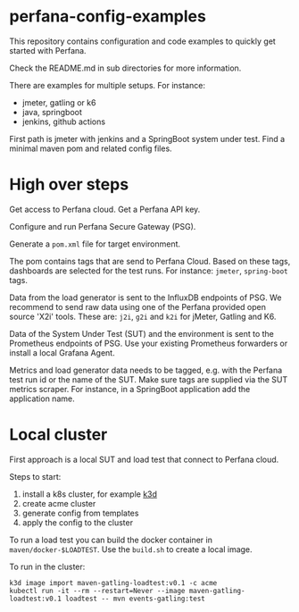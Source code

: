 # perfana-config-examples

This repository contains configuration and code examples to quickly get started with Perfana.

Check the README.md in sub directories for more information.

There are examples for multiple setups. For instance:
* jmeter, gatling or k6
* java, springboot
* jenkins, github actions

First path is jmeter with jenkins and a SpringBoot system under test.
Find a minimal maven pom and related config files.

# High over steps

Get access to Perfana cloud. Get a Perfana API key. 

Configure and run Perfana Secure Gateway (PSG).

Generate a `pom.xml` file for target environment.

The pom contains tags that are send to Perfana Cloud.
Based on these tags, dashboards are selected for the test runs.
For instance: `jmeter`, `spring-boot` tags.

Data from the load generator is sent to the InfluxDB endpoints of PSG.
We recommend to send raw data using one of the Perfana provided open source
'X2i' tools. These are: `j2i`, `g2i` and `k2i` for jMeter, Gatling and K6.

Data of the System Under Test (SUT) and the environment is sent to the 
Prometheus endpoints of PSG.
Use your existing Prometheus forwarders or install a local Grafana Agent.

Metrics and load generator data needs to be tagged, e.g. with the Perfana test run id
or the name of the SUT.
Make sure tags are supplied via the SUT metrics scraper. For instance,
in a SpringBoot application add the application name.


# Local cluster

First approach is a local SUT and load test that connect to Perfana cloud.

Steps to start:

1. install a k8s cluster, for example [k3d](https://k3d.io/)
2. create acme cluster 
3. generate config from templates
4. apply the config to the cluster

To run a load test you can build the docker container in `maven/docker-$LOADTEST`.
Use the `build.sh` to create a local image.

To run in the cluster:

    k3d image import maven-gatling-loadtest:v0.1 -c acme
    kubectl run -it --rm --restart=Never --image maven-gatling-loadtest:v0.1 loadtest -- mvn events-gatling:test

